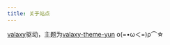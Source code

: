 ```yaml
---
title: 关于站点
---
```


[valaxy](https://valaxy.site/)驱动，主题为[valaxy-theme-yun](https://github.com/YunYouJun/valaxy/tree/main/packages/valaxy-theme-yun)
ο(=•ω＜=)ρ⌒☆

